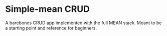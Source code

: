 # Simple-mean CRUD
A barebones CRUD app implemented with the full MEAN stack. Meant to be a starting point and reference for beginners.
